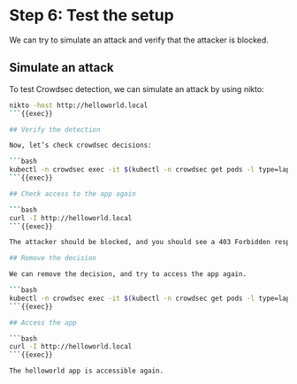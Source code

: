 # Step 6: Test the setup

We can try to simulate an attack and verify that the attacker is blocked.

## Simulate an attack

To test Crowdsec detection, we can simulate an attack by using nikto:

```bash
nikto -host http://helloworld.local
```{{exec}}

## Verify the detection

Now, let’s check crowdsec decisions:

```bash
kubectl -n crowdsec exec -it $(kubectl -n crowdsec get pods -l type=lapi -o jsonpath='{.items[0].metadata.name}') -- cscli decisions list
```{{exec}}

## Check access to the app again

```bash
curl -I http://helloworld.local
```{{exec}}

The attacker should be blocked, and you should see a 403 Forbidden response.

## Remove the decision

We can remove the decision, and try to access the app again.

```bash
kubectl -n crowdsec exec -it $(kubectl -n crowdsec get pods -l type=lapi -o jsonpath='{.items[0].metadata.name}') -- cscli decisions delete --ip $(getent hosts node01 | awk '{ print $1 }')
```{{exec}}

## Access the app

```bash
curl -I http://helloworld.local
```{{exec}}

The helloworld app is accessible again.